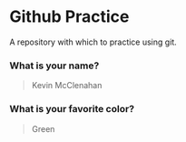 # Github Practice

A repository with which to practice using git.

### What is your name?

> Kevin McClenahan


### What is your favorite color?

> Green
